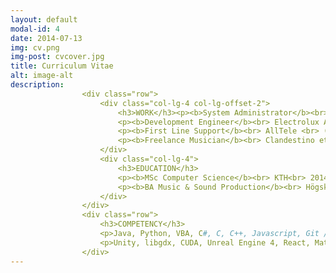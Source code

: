 ```yaml
---
layout: default
modal-id: 4
date: 2014-07-13
img: cv.png
img-post: cvcover.jpg
title: Curriculum Vitae
alt: image-alt
description: 
                <div class="row">
                    <div class="col-lg-4 col-lg-offset-2">
                        <h3>WORK</h3><p><b>System Administrator</b><br> MTM<br> (Xpeedio)<br> 2018</p><br>
                        <p><b>Development Engineer</b><br> Electrolux Adv. R&D<br> (Framtiden AB)<br>2017 - 2018</p><br>
                        <p><b>First Line Support</b><br> AllTele <br> (Xpeedio) <br> 2016</p><br>
                        <p><b>Freelance Musician</b><br> Clandestino et al<br> 2014 - 2018</p><br>
                    </div>
                    <div class="col-lg-4">
                        <h3>EDUCATION</h3>
                        <p><b>MSc Computer Science</b><br> KTH<br> 2014 - 2019</p><br>
                        <p><b>BA Music & Sound Production</b><br> Högskolan Dalarna<br> 2007 - 2010</p><br>
                    </div>
                </div>
                <div class="row">
                    <h3>COMPETENCY</h3>
                    <p>Java, Python, VBA, C#, C, C++, Javascript, Git / SVN</p><br>
                    <p>Unity, libgdx, CUDA, Unreal Engine 4, React, Matlab, Active Directory</p><br>
                </div>
---             
```

